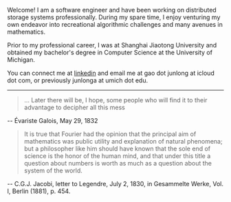 Welcome! I am a software engineer and have been working on distributed storage systems professionally. During my spare time, I enjoy venturing my own endeavor into recreational algorithmic challenges and many avenues in mathematics.

Prior to my professional career, I was at Shanghai Jiaotong University and obtained my bachelor's degree in Computer Science at the University of Michigan.

You can connect me at [linkedin](https://www.linkedin.com/in/junlong-gao/) and email me at gao dot junlong at icloud dot com, or previously junlonga at umich dot edu.

---

> ... Later there will be, I hope, some people who will find it to their advantage to decipher all this mess

-- Évariste Galois, May 29, 1832

> It is true that Fourier had the opinion that the principal aim of mathematics was public utility and explanation of natural phenomena; but a philosopher like him should have known that the sole end of science is the honor of the human mind, and that under this title a question about numbers is worth as much as a question about the system of the world.

-- C.G.J. Jacobi, letter to Legendre, July 2, 1830, in Gesammelte Werke, Vol. I, Berlin (1881), p. 454.
